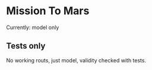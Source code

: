 # Mission To Mars
Currently: model only

## Tests only

No working routs, just model, validity checked with tests.
